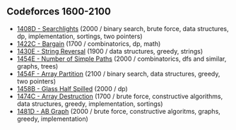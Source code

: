 ## Codeforces 1600-2100
* [1408D - Searchlights](problems/1408D.md) (2000 / binary search, brute force, data structures, dp, implementation, sortings, two pointers)
* [1422C - Bargain](problems/1422C.md) (1700 / combinatorics, dp, math)
* [1430E - String Reversal](problems/1430E.md) (1900 / data structures, greedy, strings)
* [1454E - Number of Simple Paths](problems/1454E.md) (2000 / combinatorics, dfs and similar, graphs, trees)
* [1454F - Array Partition](problems/1454F.md) (2100 / binary search, data structures, greedy, two pointers)
* [1458B - Glass Half Spilled](problems/1458B.md) (2000 / dp)
* [1474C - Array Destruction](problems/1474C.md) (1700 / brute force, constructive algorithms, data structures, greedy, implementation, sortings)
* [1481D - AB Graph](problems/1481D.md) (2000 / brute force, constructive algoritms, graphs, greedy, implementation)